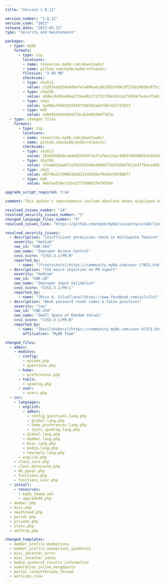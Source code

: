 ```yaml
---
title: "Version 1.8.12"

version_number: "1.8.12"
version_code: "1812"
release_date: "2017-05-22"
type: "security and maintenance"

packages:
  - type: mybb
    formats:
      - type: zip
        locations:
        - name: resources.mybb.com/downloads/
        - name: github.com/mybb/mybb/releases/
        filesize: "2.09 MB"
        checksums:
        - type: sha512
          value: c5292eab2b9a6dbefe1a696aecdb3202a7d4c9f27de3983ba975c3381aaadd775537f4bd5e389eee18ee2237506a2c8e8bb60e2ec7f0f48483335c8e3a6a5ce4
        - type: sha256
          value: a6decde96ae84a2f34a40c2f175172be163ca1fb294c5e4cef5a6396c3eb9f42
        - type: sha1
          value: 1a406afbb9343145877b0382ab479dc5d17d7813
        - type: md5
          value: aa0e92e5e55b69f33cab3401994f767a
  - type: changed_files
    formats:
      - type: zip
        locations:
        - name: resources.mybb.com/downloads/
        - name: github.com/mybb/mybb/releases/
        checksums:
        - type: sha512
          value: 1b10d9d85dca44a854783f1e37afbec2aac9d657689d09147d414ae41835386f4d97ea0c686edb06fd5de13d2a929bccf7af67fd8af7d95cddc009c6f81812d8
        - type: sha256
          value: 17eab833ae6f1a7653d324da3866573437a566f0c2e4f7b4ceddb23795a933f0
        - type: sha1
          value: d97f0e13799661b5811245030ef9e56c597086ff
        - type: md5
          value: 9ebfae510ec51bc27f7b0062f4f99394

upgrade_script_required: true

comment: This update's improvements include absolute dates displayed on hover and fixes regarding update check on some servers and compatibility with PHP 5.4 or older.

resolved_issues_number: "14"
resolved_security_issues_number: "3"
changed_language_files_number: "9"
resolved_issues_link: "https://github.com/mybb/mybb/issues?q=is%3Aclosed+milestone%3A1.8.12"

resolved_security_issues:
  - description: "Insufficient permission check in multiquote feature"
    severity: "medium"
    cwe_id: "CWE-284"
    cwe_name: "Improper Access Control"
    cvss_score: "CVSS:3.1/PR:N"
    reported_by:
      - name: "[frostschutz](https://community.mybb.com/user-17022.html)"
  - description: "CSV macro injection on PM export"
    severity: "medium"
    cwe_id: "CWE-20"
    cwe_name: "Improper Input Validation"
    cvss_score: "CVSS:3.1/PR:L"
    reported_by:
      - name: "[Rico A. Silvallana](https://www.facebook.com/yslvlln)"
  - description: "Weak password reset codes & false positives"
    severity: "low"
    cwe_id: "CWE-334"
    cwe_name: "Small Space of Random Values"
    cvss_score: "CVSS:3.1/PR:N"
    reported_by:
      - name: "[Devilshakerz](https://community.mybb.com/user-47371.html)"
        affiliation: "MyBB Team"

changed_files:
  - admin:
    - modules:
      - config:
        - mycode.php
        - questions.php
      - home:
        - preferences.php
      - tools:
        - spamlog.php
      - user:
        - users.php
  - inc:
    - languages:
      - english:
        - admin:
          - config_questions.lang.php
          - global.lang.php
          - home_preferences.lang.php
          - tools_spamlog.lang.php
        - global.lang.php
        - member.lang.php
        - misc.lang.php
        - modcp.lang.php
        - newreply.lang.php
      - english.php
    - class_core.php
    - class_datacache.php
    - db_pgsql.php
    - functions.php
    - functions_user.php
  - install:
    - resources:
      - mybb_theme.xml
      - upgrade40.php
  - member.php
  - misc.php
  - newthread.php
  - portal.php
  - private.php
  - stats.php
  - xmlhttp.php

changed_templates:
  - member_profile_modoptions
  - member_profile_modoptions_ipaddress
  - misc_imcenter_error
  - misc_imcenter_yahoo
  - modcp_ipsearch_results_information
  - moderation_inline_mergeposts
  - portal_latestthreads_thread
  - warnings_view
---
```

